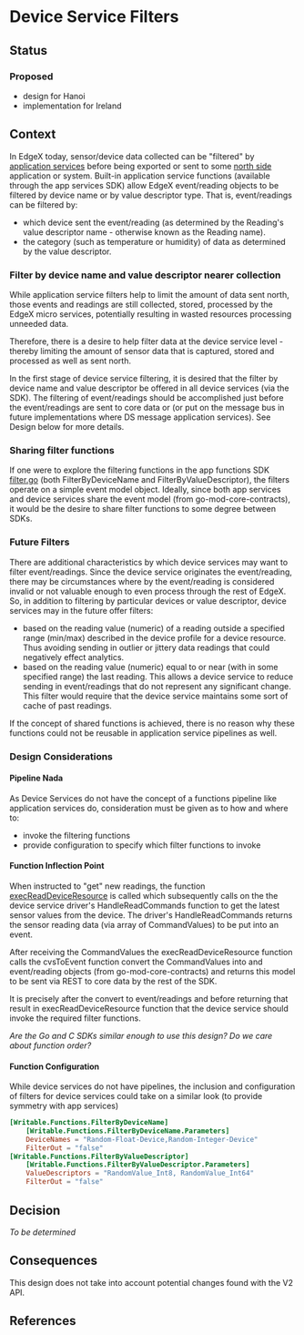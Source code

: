 # Device Service Filters

## Status

### Proposed

- design for Hanoi
- implementation for Ireland

## Context

In EdgeX today, sensor/device data collected can be "filtered" by [application services](../../../microservices/application/ApplicationServices.md) before being exported or sent to some [north side](../../../general/Definitions.md#south-and-north-side) application or system. Built-in application service functions (available through the app services SDK) allow EdgeX event/reading objects to be filtered by device name or by value descriptor type.  That is, event/readings can be filtered by:

- which device sent the event/reading (as determined by the Reading's value descriptor name - otherwise known as the Reading name).
- the category (such as temperature or humidity) of data as determined by the value descriptor.

### Filter by device name and value descriptor nearer collection

While application service filters help to limit the amount of data sent north, those events and readings are still collected, stored, processed by the EdgeX micro services, potentially resulting in wasted resources processing unneeded data.

Therefore, there is a desire to help filter data at the device service level - thereby limiting the amount of sensor data that is captured, stored and processed as well as sent north.

In the first stage of device service filtering, it is desired that the filter by device name and value descriptor be offered in all device services (via the SDK).  The filtering of event/readings should be accomplished just before the event/readings are sent to core data or (or put on the message bus in future implementations where DS message application services).  See Design below for more details.

### Sharing filter functions

If one were to explore the filtering functions in the app functions SDK [filter.go](https://github.com/edgexfoundry/app-functions-sdk-go/blob/master/pkg/transforms/filter.go) (both FilterByDeviceName and FilterByValueDescriptor), the filters operate on a simple event model object.  Ideally, since both app services and device services share the event model (from go-mod-core-contracts), it would be the desire to share filter functions to some degree between SDKs.

### Future Filters

There are additional characteristics by which device services may want to filter event/readings.  Since the device service originates the event/reading, there may be circumstances where by the event/reading is considered invalid or not valuable enough to even process through the rest of EdgeX.  So, in addition to filtering by particular devices or value descriptor, device services may in the future offer filters:

- based on the reading value (numeric) of a reading outside a specified range (min/max) described in the device profile for a device resource.  Thus avoiding sending in outlier or jittery data readings that could negatively effect analytics.
- based on the reading value (numeric) equal to or near (with in some specified range) the last reading.  This allows a device service to reduce sending in event/readings that do not represent any significant change.  This filter would require that the device service maintains some sort of cache of past readings.

If the concept of shared functions is achieved, there is no reason why these functions could not be reusable in application service pipelines as well.

### Design Considerations

#### Pipeline Nada

As Device Services do not have the concept of a functions pipeline like application services do, consideration must be given as to how and where to:

- invoke the filtering functions
- provide configuration to specify which filter functions to invoke

#### Function Inflection Point

When instructed to "get" new readings, the function [execReadDeviceResource](https://github.com/edgexfoundry/device-sdk-go/blob/0bbcb663a9153978e7e9ef8c297d5988e58906d0/internal/handler/command.go) is called which subsequently calls on the the device service driver's HandleReadCommands function to get the latest sensor values from the device.  The driver's HandleReadCommands returns the sensor reading data (via array of CommandValues) to be put into an event.

After receiving the CommandValues the execReadDeviceResource function calls the cvsToEvent function convert the CommandValues into and event/reading objects (from go-mod-core-contracts) and returns this model to be sent via REST to core data by the rest of the SDK.

It is precisely after the convert to event/readings and before returning that result in execReadDeviceResource function that the device service should invoke the required filter functions.

*Are the Go and C SDKs similar enough to use this design?*
*Do we care about function order?*

#### Function Configuration

While device services do not have pipelines, the inclusion and configuration of filters for device services could take on a similar look (to provide symmetry with app services)

``` toml
[Writable.Functions.FilterByDeviceName]
    [Writable.Functions.FilterByDeviceName.Parameters]
    DeviceNames = "Random-Float-Device,Random-Integer-Device"
    FilterOut = "false"
[Writable.Functions.FilterByValueDescriptor]
    [Writable.Functions.FilterByValueDescriptor.Parameters]
    ValueDescriptors = "RandomValue_Int8, RandomValue_Int64"
    FilterOut = "false"
```

## Decision

*To be determined*

## Consequences

This design does not take into account potential changes found with the V2 API.

## References
